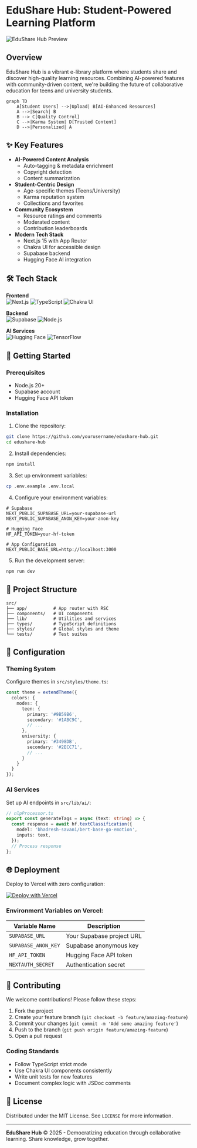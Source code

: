# EduShare Hub: Student-Powered Learning Platform

![EduShare Hub Preview](public/assets/images/preview.png)

## Overview
EduShare Hub is a vibrant e-library platform where students share and discover high-quality learning resources. Combining AI-powered features with community-driven content, we're building the future of collaborative education for teens and university students.

```mermaid
graph TD
    A[Student Users] -->|Upload| B[AI-Enhanced Resources]
    A -->|Search| B
    B --> C[Quality Control]
    C -->|Karma System| D[Trusted Content]
    D -->|Personalized| A
```

## ✨ Key Features

- **AI-Powered Content Analysis**
  - Auto-tagging & metadata enrichment
  - Copyright detection
  - Content summarization
- **Student-Centric Design**
  - Age-specific themes (Teens/University)
  - Karma reputation system
  - Collections and favorites
- **Community Ecosystem**
  - Resource ratings and comments
  - Moderated content
  - Contribution leaderboards
- **Modern Tech Stack**
  - Next.js 15 with App Router
  - Chakra UI for accessible design
  - Supabase backend
  - Hugging Face AI integration

## 🛠 Tech Stack

**Frontend**  
![Next.js](https://img.shields.io/badge/Next.js-15.0-black?logo=next.js&style=flat)
![TypeScript](https://img.shields.io/badge/TypeScript-5.0-blue?logo=typescript&style=flat)
![Chakra UI](https://img.shields.io/badge/Chakra_UI-2.0-319795?logo=chakraui&style=flat)

**Backend**  
![Supabase](https://img.shields.io/badge/Supabase-2.0-3ECF8E?logo=supabase&style=flat)
![Node.js](https://img.shields.io/badge/Node.js-20-339933?logo=node.js&style=flat)

**AI Services**  
![Hugging Face](https://img.shields.io/badge/Hugging_Face-Inference-yellow?logo=huggingface&style=flat)
![TensorFlow](https://img.shields.io/badge/TensorFlow-Recommenders-FF6F00?logo=tensorflow&style=flat)

## 🚀 Getting Started

### Prerequisites
- Node.js 20+
- Supabase account
- Hugging Face API token

### Installation
1. Clone the repository:
```bash
git clone https://github.com/yourusername/edushare-hub.git
cd edushare-hub
```

2. Install dependencies:
```bash
npm install
```

3. Set up environment variables:
```bash
cp .env.example .env.local
```

4. Configure your environment variables:
```env
# Supabase
NEXT_PUBLIC_SUPABASE_URL=your-supabase-url
NEXT_PUBLIC_SUPABASE_ANON_KEY=your-anon-key

# Hugging Face
HF_API_TOKEN=your-hf-token

# App Configuration
NEXT_PUBLIC_BASE_URL=http://localhost:3000
```

5. Run the development server:
```bash
npm run dev
```

## 🧩 Project Structure

```
src/
├── app/          # App router with RSC
├── components/   # UI components
├── lib/          # Utilities and services
├── types/        # TypeScript definitions
├── styles/       # Global styles and theme
└── tests/        # Test suites
```

## 🔧 Configuration

### Theming System
Configure themes in `src/styles/theme.ts`:
```ts
const theme = extendTheme({
  colors: {
    modes: {
      teen: {
        primary: '#9B59B6',
        secondary: '#1ABC9C',
        // ...
      },
      university: {
        primary: '#3498DB',
        secondary: '#2ECC71',
        // ...
      }
    }
  }
});
```

### AI Services
Set up AI endpoints in `src/lib/ai/`:
```ts
// nlpProcessor.ts
export const generateTags = async (text: string) => {
  const response = await hf.textClassification({
    model: 'bhadresh-savani/bert-base-go-emotion',
    inputs: text,
  });
  // Process response
};
```

## 🌐 Deployment

Deploy to Vercel with zero configuration:

[![Deploy with Vercel](https://vercel.com/button)](https://vercel.com/new/clone?repository-url=https%3A%2F%2Fgithub.com%2Fyourusername%2Fedushare-hub)

### Environment Variables on Vercel:
| Variable Name | Description |
|---------------|-------------|
| `SUPABASE_URL` | Your Supabase project URL |
| `SUPABASE_ANON_KEY` | Supabase anonymous key |
| `HF_API_TOKEN` | Hugging Face API token |
| `NEXTAUTH_SECRET` | Authentication secret |

## 🤝 Contributing

We welcome contributions! Please follow these steps:

1. Fork the project
2. Create your feature branch (`git checkout -b feature/amazing-feature`)
3. Commit your changes (`git commit -m 'Add some amazing feature'`)
4. Push to the branch (`git push origin feature/amazing-feature`)
5. Open a pull request

### Coding Standards
- Follow TypeScript strict mode
- Use Chakra UI components consistently
- Write unit tests for new features
- Document complex logic with JSDoc comments

## 📄 License

Distributed under the MIT License. See `LICENSE` for more information.

---

**EduShare Hub** © 2025 - Democratizing education through collaborative learning. Share knowledge, grow together.